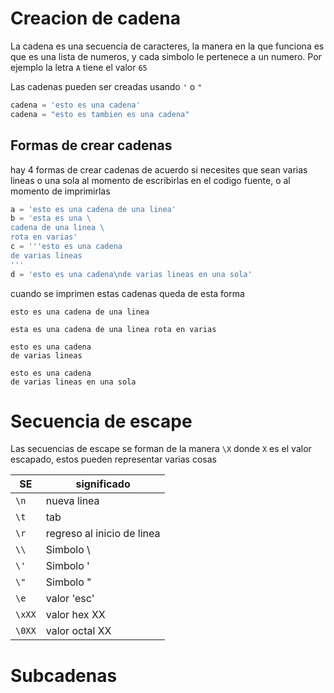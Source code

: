# Creacion de cadena
La cadena es una secuencia de caracteres, la manera en la que funciona es que es una lista de numeros, y cada simbolo le pertenece a un numero.
Por ejemplo la letra `A` tiene el valor `65`

Las cadenas pueden ser creadas usando `'` o `"`
```python
cadena = 'esto es una cadena'
cadena = "esto es tambien es una cadena"
```
## Formas de crear cadenas
hay 4 formas de crear cadenas de acuerdo si necesites que sean varias lineas o una sola al momento de escribirlas en el codigo fuente, o al momento de imprimirlas
```python
a = 'esto es una cadena de una linea'
b = 'esta es una \
cadena de una linea \
rota en varias'
c = '''esto es una cadena
de varias lineas
''' 
d = 'esto es una cadena\nde varias lineas en una sola'
```
cuando se imprimen estas cadenas queda de esta forma
```
esto es una cadena de una linea

esta es una cadena de una linea rota en varias

esto es una cadena
de varias lineas

esto es una cadena
de varias lineas en una sola
```

# Secuencia de escape
Las secuencias de escape se forman de la manera `\X` donde `X` es el valor escapado, estos pueden representar varias cosas

| SE | significado |
| - | - |
| `\n` | nueva linea |
| `\t` | tab |
| `\r` | regreso al inicio de linea |
| `\\` | Simbolo \ |
| `\'` | Simbolo ' |
| `\"` | Simbolo " |
| `\e` | valor 'esc' |
| `\xXX` | valor hex XX |
| `\0XX` | valor octal XX |

# Subcadenas
